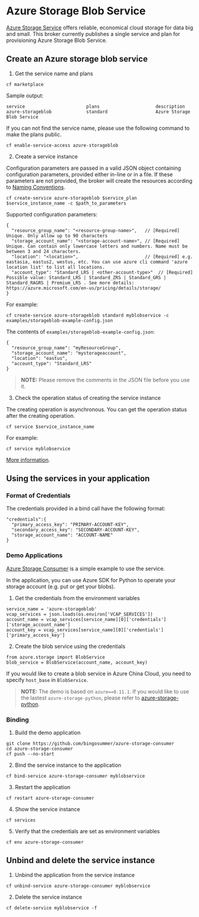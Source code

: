 # Azure Storage Blob Service

[Azure Storage Service](https://azure.microsoft.com/en-us/services/storage/) offers reliable, economical cloud storage for data big and small. This broker currently publishes a single service and plan for provisioning Azure Storage Blob Service.

## Create an Azure storage blob service

1. Get the service name and plans

  ```
  cf marketplace
  ```

  Sample output:

  ```
  service                       plans                     description
  azure-storageblob             standard                  Azure Storage Blob Service
  ```

  If you can not find the service name, please use the following command to make the plans public.

  ```
  cf enable-service-access azure-storageblob
  ```

2. Create a service instance

  Configuration parameters are passed in a valid JSON object containing configuration parameters, provided either in-line or in a file. If these parameters are not provided, the broker will create the resources according to [Naming Conventions](#naming-conventions).

  ```
  cf create-service azure-storageblob $service_plan $service_instance_name -c $path_to_parameters
  ```

  Supported configuration parameters:

  ```
  {
    "resource_group_name": "<resource-group-name>",   // [Required] Unique. Only allow up to 90 characters
    "storage_account_name": "<storage-account-name>", // [Required] Unique. Can contain only lowercase letters and numbers. Name must be between 3 and 24 characters.
    "location": "<location>",                         // [Required] e.g. eastasia, eastus2, westus, etc. You can use azure cli command 'azure location list' to list all locations.
    "account_type": "Standard_LRS | <other-account-type>"  // [Required] Possible value: Standard_LRS | Standard_ZRS | Standard_GRS | Standard_RAGRS | Premium_LRS . See more details: https://azure.microsoft.com/en-us/pricing/details/storage/
  }
  ```

  For example:

  ```
  cf create-service azure-storageblob standard myblobservice -c examples/storageblob-example-config.json
  ```

  The contents of `examples/storageblob-example-config.json`:

  ```
  {
    "resource_group_name": "myResourceGroup",
    "storage_account_name": "mystorageaccount",
    "location": "eastus",
    "account_type": "Standard_LRS"
  }
  ```

  >**NOTE:** Please remove the comments in the JSON file before you use it.

3. Check the operation status of creating the service instance

  The creating operation is asynchronous. You can get the operation status after the creating operation.

  ```
  cf service $service_instance_name
  ```

  For example:

  ```
  cf service myblobservice
  ```

[More information](http://docs.cloudfoundry.org/devguide/services/managing-services.html#create).

## Using the services in your application

### Format of Credentials

The credentials provided in a bind call have the following format:

```
"credentials":{
  "primary_access_key": "PRIMARY-ACCOUNT-KEY",
  "secondary_access_key": "SECONDARY-ACCOUNT-KEY",
  "storage_account_name": "ACCOUNT-NAME"
}
```

### Demo Applications

[Azure Storage Consumer](https://github.com/bingosummer/azure-storage-consumer) is a simple example to use the service.

In the application, you can use Azure SDK for Python to operate your storage account (e.g. put or get your blobs).

1. Get the credentials from the environment variables

  ```
  service_name = 'azure-storageblob'
  vcap_services = json.loads(os.environ['VCAP_SERVICES'])
  account_name = vcap_services[service_name][0]['credentials']['storage_account_name']
  account_key = vcap_services[service_name][0]['credentials']['primary_access_key']
  ```

2. Create the blob service using the credentials

  ```
  from azure.storage import BlobService
  blob_service = BlobService(account_name, account_key)
  ```

  If you would like to create a blob service in Azure China Cloud, you need to specify `host_base` in `BlobService`.

>**NOTE:** The demo is based on `azure==0.11.1`. If you would like to use the lastest `azure-storage-python`, please refer to [azure-storage-python](https://github.com/Azure/azure-storage-python).

### Binding

1. Build the demo application

  ```
  git clone https://github.com/bingosummer/azure-storage-consumer
  cd azure-storage-consumer
  cf push --no-start
  ```

2. Bind the service instance to the application

  ```
  cf bind-service azure-storage-consumer myblobservice
  ```

3. Restart the application

  ```
  cf restart azure-storage-consumer
  ```

4. Show the service instance

  ```
  cf services
  ```

5. Verify that the credentials are set as environment variables

  ```
  cf env azure-storage-consumer
  ```

## Unbind and delete the service instance

1. Unbind the application from the service instance

  ```
  cf unbind-service azure-storage-consumer myblobservice
  ```

2. Delete the service instance

  ```
  cf delete-service myblobservice -f
  ```

